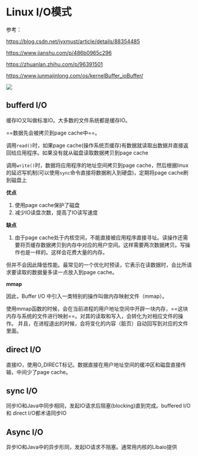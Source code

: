 # Linux I/O模式

参考：

https://blog.csdn.net/jyxmust/article/details/88354485

https://www.jianshu.com/p/486b0965c296

https://zhuanlan.zhihu.com/p/96391501

https://www.junmajinlong.com/os/kernelBuffer_ioBuffer/

<img src="..\..\..\..\imgs\_Linux\Snipaste_2021-03-15_14-02-13.png"/>

## bufferd I/O

缓存IO又叫做标准IO。大多数的文件系统都是缓存IO。

==数据先会被拷贝到page cache中==。

调用`read()`时，如果page cache(操作系统页缓存)有数据就读取出数据并直接返回给应用程序。如果没有就从磁盘读取数据拷贝到page cache

调用`write()`时，数据将应用程序的地址空间拷贝到page cache，然后根据linux的延迟写机制(可以使用`sync`命令直接将数据刷入到硬盘)，定期将page cache刷到磁盘上

**优点**

1. 使用page cache保护了磁盘
2. 减少IO读盘次数，提高了IO读写速度

**缺点**

1. 由于page cache处于内核空间，不能直接被应用程序直接寻址。读操作还需要将页缓存数据拷贝到内存中对应的用户空间。这样需要两次数据拷贝。写操作也是一样的。这样会花费大量的内存。

但并不会因此降低性能。最常见的一个优化时预读，它表示在读数据时，会比所请求要读取的数据量多读一点放入到page cache。

**mmap**

因此，Buffer I/O 中引入一类特别的操作叫做内存映射文件（mmap）。

使用mmap函数的时候，会在当前进程的用户地址空间中开辟一块内存，==这块内存与系统的文件进行映射==。对其的读取和写入，会转化为对相应文件的操作。 并且，在进程退出的时候，会将变化的内容（脏页）自动回写到对应的文件里面。

## direct I/O

直接IO，使用O_DIRECT标记。数据直接在用户地址空间的缓冲区和磁盘直接传输，中间少了page cache。

## sync I/O

同步IO和Java中同步相同，发起IO请求后阻塞(blocking)直到完成。buffered I/O和 direct I/O都术语同步IO

## Async I/O

异步IO和Java中的异步形同，发起IO请求不阻塞。通常用内核的Libaio提供





















